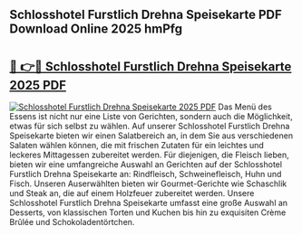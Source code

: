 ## Schlosshotel Furstlich Drehna Speisekarte PDF Download Online 2025 hmPfg

# <h2><a href="http://gc892c.nevu.top/?p=Schlosshotel+Furstlich+Drehna+Speisekarte">🔗 👉🔴 Schlosshotel Furstlich Drehna Speisekarte 2025 PDF</a></h2>

[![Schlosshotel Furstlich Drehna Speisekarte 2025 PDF](https://i.imgur.com/dBaPXMq.png)](http://gc892c.nevu.top/?p=Schlosshotel+Furstlich+Drehna+Speisekarte)
Das Menü des Essens ist nicht nur eine Liste von Gerichten, sondern auch die Möglichkeit, etwas für sich selbst zu wählen. Auf unserer Schlosshotel Furstlich Drehna Speisekarte bieten wir einen Salatbereich an, in dem Sie aus verschiedenen Salaten wählen können, die mit frischen Zutaten für ein leichtes und leckeres Mittagessen zubereitet werden. Für diejenigen, die Fleisch lieben, bieten wir eine umfangreiche Auswahl an Gerichten auf der Schlosshotel Furstlich Drehna Speisekarte an: Rindfleisch, Schweinefleisch, Huhn und Fisch. Unseren Auserwählten bieten wir Gourmet-Gerichte wie Schaschlik und Steak an, die auf einem Holzfeuer zubereitet werden. Unsere Schlosshotel Furstlich Drehna Speisekarte umfasst eine große Auswahl an Desserts, von klassischen Torten und Kuchen bis hin zu exquisiten Crème Brûlée und Schokoladentörtchen.
